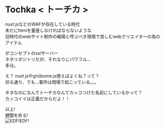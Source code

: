 # Tochka < トーチカ >

nuxt.jsなどのWAFが存在している時代  
未だにhtmlを量産しなければならないような  
旧時代のwebサイト制作の戦場と呼ぶべき現場で苦しむwebクリエイターの為のアイテム  
  
がコンセプトのssiサーバー  
ネタリポジトリだが、それなりにパワフル...  
多分。
  
え？ nuxt.jsやgridsome.js使えばよくね？って？  
仰る通り、でも...事件は現場で起こっている。。。  

ネタなのになんでトーチカなんてカッコつけた名前にしているかって？  
カッコイイは正義だからだよ！！  
  
以上!  
健闘を祈る!  
![EDF!EDF!](https://i.imgur.com/sB47Xdo.jpg "EDF!EDF!")

